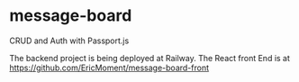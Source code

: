 # message-board
CRUD and Auth with Passport.js

The backend project is being deployed at Railway. 
The React front End is at https://github.com/EricMoment/message-board-front 
